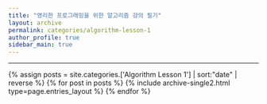 ```yaml
---
title: "영리한 프로그래밍을 위한 알고리즘 강의 필기"
layout: archive
permalink: categories/algorithm-lesson-1
author_profile: true
sidebar_main: true
---
```


<!-- 공백이 포함되어 있는 카테고리 이름의 경우 site.categories.['a b c'] 이런식으로! -->

***

{% assign posts = site.categories.['Algorithm Lesson 1'] | sort:"date" | reverse %}
{% for post in posts %} {% include archive-single2.html type=page.entries_layout %} {% endfor %}